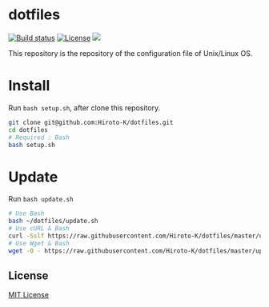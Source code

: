 # dotfiles

[![Build status](https://img.shields.io/travis/Hiroto-K/dotfiles/master.svg?style=flat-square)](https://travis-ci.org/Hiroto-K/dotfiles)
[![License](https://img.shields.io/github/license/Hiroto-K/dotfiles.svg?style=flat-square)](https://github.com/Hiroto-K/dotfiles/blob/master/LICENSE)
![](https://img.shields.io/badge/platform-OS%20X%20|%20Linux-808080.svg?style=flat-square)

This repository is the repository of the configuration file of Unix/Linux OS.

# Install
Run ``bash setup.sh``, after clone this repository.
```sh
git clone git@github.com:Hiroto-K/dotfiles.git
cd dotfiles
# Required : Bash
bash setup.sh
```

# Update
Run ``bash update.sh``
```bash
# Use Bash
bash ~/dotfiles/update.sh
# Use cURL & Bash
curl -Sslf https://raw.githubusercontent.com/Hiroto-K/dotfiles/master/update.sh | bash
# Use Wget & Bash
wget -O - https://raw.githubusercontent.com/Hiroto-K/dotfiles/master/update.sh | bash
```

## License
[MIT License](https://github.com/Hiroto-K/dotfiles/blob/master/LICENSE "MIT License")